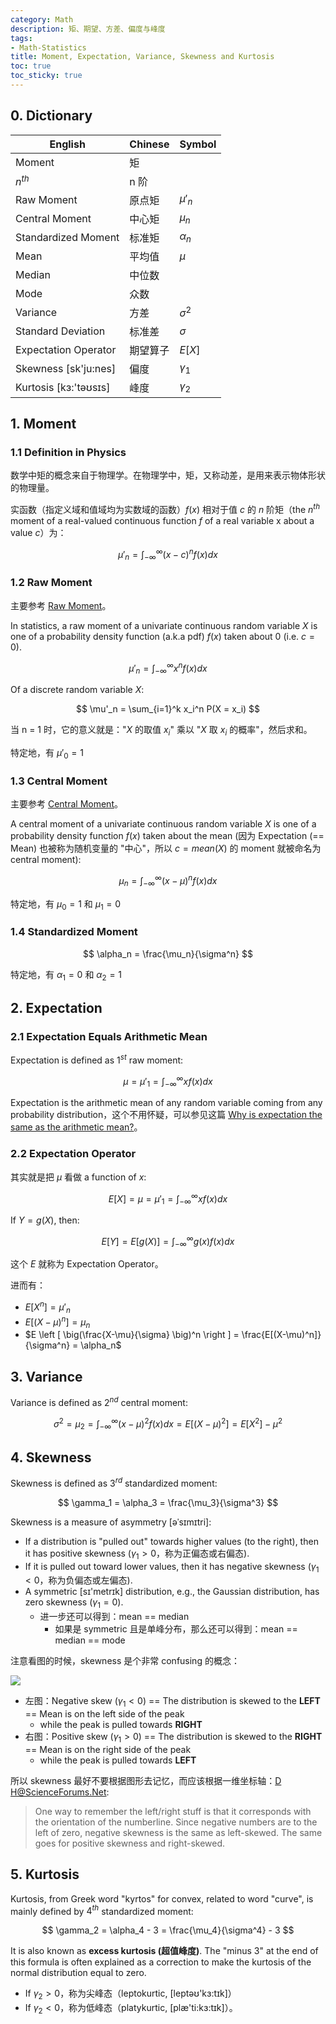 ```yaml
---
category: Math
description: 矩、期望、方差、偏度与峰度
tags:
- Math-Statistics
title: Moment, Expectation, Variance, Skewness and Kurtosis
toc: true
toc_sticky: true
---
```


## 0. Dictionary

| English               | Chinese  | Symbol           |
|-----------------------|----------|------------------|
| Moment                | 矩       |                  |
| $n^{th}$              | n 阶     |                  |
| Raw Moment            | 原点矩    | $\mu'_n$  |
| Central Moment        | 中心矩    | $\mu_n$    |
| Standardized Moment   | 标准矩    | $\alpha_n$ |
| Mean                  | 平均值    | $\mu$      |
| Median                | 中位数    |                  | 
| Mode                  | 众数     |                  |
| Variance              | 方差     | $\sigma^2$|
| Standard Deviation    | 标准差    | $\sigma$   |
| Expectation Operator  | 期望算子  | $E[X]$           |
| Skewness [sk'ju:nes]  | 偏度     | $\gamma_1$ |
| Kurtosis [kɜ:'təʊsɪs] | 峰度     | $\gamma_2$ |

## 1. Moment

### 1.1 Definition in Physics

数学中矩的概念来自于物理学。在物理学中，矩，又称动差，是用来表示物体形状的物理量。  

实函数（指定义域和值域均为实数域的函数）$f(x)$ 相对于值 $c$ 的 $n$ 阶矩（the $n^{th}$ moment of a real-valued continuous function $f$ of a real variable x about a value $c$）为：

<!-- 
$ \int^\infty_\infty x  $  
$ \int_\infty^\infty x  $   
$ \int^\infty_{-\infty} x  $   
$ u'_n $  
$ u'_n = \int^\infty_{-\infty} x $  
-->

$$
\mu'_n = \int^\infty_{-\infty} (x-c)^n f(x) dx
$$

### 1.2 Raw Moment

主要参考 [Raw Moment](http://mathworld.wolfram.com/RawMoment.html)。  

In statistics, a raw moment of a univariate continuous random variable $X$ is one of a probability density function (a.k.a pdf) $f(x)$ taken about 0 (i.e. $c = 0$).  

$$
\mu'_n = \int^\infty_{-\infty} x^n f(x) dx 
$$

Of a discrete random variable $X$:

$$
\mu'_n = \sum_{i=1}^k x_i^n P(X = x_i) 
$$

当 n = 1 时，它的意义就是："$X$ 的取值 $x_i$" 乘以 "$X$ 取 $x_i$ 的概率"，然后求和。

特定地，有 $\mu'_0 = 1$

### 1.3 Central Moment

主要参考 [Central Moment](http://mathworld.wolfram.com/CentralMoment.html)。  

A central moment of a univariate continuous random variable $X$ is one of a probability density function $f(x)$ taken about the mean (因为 Expectation (== Mean) 也被称为随机变量的 "中心"，所以 $c = mean(X)$ 的 moment 就被命名为 central moment):

$$
\mu_n = \int^\infty_{-\infty} (x-\mu)^n f(x) dx 
$$

特定地，有 $\mu_0 = 1$ 和 $\mu_1 = 0$

### 1.4 Standardized Moment

$$
\alpha_n =  \frac{\mu_n}{\sigma^n} 
$$

特定地，有 $\alpha_1 = 0$ 和 $\alpha_2 = 1$

## 2. Expectation

### 2.1 Expectation Equals Arithmetic Mean

Expectation is defined as $1^{st}$ raw moment: 

$$
\mu = \mu'_1 = \int^\infty_{-\infty} x f(x) dx 
$$

Expectation is the arithmetic mean of any random variable coming from any probability distribution，这个不用怀疑，可以参见这篇 [Why is expectation the same as the arithmetic mean?](http://stats.stackexchange.com/questions/30365/why-is-expectation-the-same-as-the-arithmetic-mean)。

### 2.2 Expectation Operator

其实就是把 $\mu$ 看做 a function of $x$:

$$
E[X] = \mu = \mu'_1 = \int^\infty_{-\infty} x f(x) dx 
$$

If $Y = g(X)$, then:

$$
E[Y] = E[g(X)] = \int^\infty_{-\infty} g(x) f(x) dx 
$$

这个 $E$ 就称为 Expectation Operator。  

进而有：

* $E[X^n] = \mu'_n$ 
* $E[(X-\mu)^n] = \mu_n$
* $E \left [ \big(\frac{X-\mu}{\sigma} \big)^n \right ] = \frac{E[(X-\mu)^n]}{\sigma^n} = \alpha_n$

## 3. Variance

Variance is defined as $2^{nd}$ central moment:

$$
\sigma^2 = \mu_2 = \int^\infty_{-\infty} (x-\mu)^2 f(x) dx = E[(X-\mu)^2] = E[X^2] - \mu^2 
$$

## 4. Skewness

Skewness is defined as $3^{rd}$ standardized moment: 

$$
\gamma_1 = \alpha_3 =  \frac{\mu_3}{\sigma^3} 
$$

Skewness is a measure of asymmetry [əˈsɪmɪtri]: 

* If a distribution is "pulled out" towards higher values (to the right), then it has positive skewness ($\gamma_1 > 0$，称为正偏态或右偏态). 
* If it is pulled out toward lower values, then it has negative skewness ($\gamma_1 < 0$，称为负偏态或左偏态).
* A symmetric [sɪ'metrɪk] distribution, e.g., the Gaussian distribution, has zero skewness ($\gamma_1 = 0$).
	* 进一步还可以得到：mean == median
		* 如果是 symmetric 且是单峰分布，那么还可以得到：mean == median == mode

注意看图的时候，skewness 是个非常 confusing 的概念：

![](https://farm5.staticflickr.com/4803/45310349774_48ca18263c_o_d.png)

- 左图：Negative skew ($\gamma_1 < 0$) == The distribution is skewed to the **LEFT** == Mean is on the left side of the peak 
	- while the peak is pulled towards **RIGHT**
- 右图：Positive skew ($\gamma_1 > 0$) == The distribution is skewed to the **RIGHT** == Mean is on the right side of the peak
	- while the peak is pulled towards **LEFT**

所以 skewness 最好不要根据图形去记忆，而应该根据一维坐标轴：[D H@ScienceForums.Net](https://www.scienceforums.net/topic/24013-positive-negative-skewness-please-help/):

> One way to remember the left/right stuff is that it corresponds with the orientation of the numberline. Since negative numbers are to the left of zero, negative skewness is the same as left-skewed. The same goes for positive skewness and right-skewed.

## 5. Kurtosis

Kurtosis, from Greek word "kyrtos" for convex, related to word "curve", is mainly defined by $4^{th}$ standardized moment:

$$
\gamma_2 = \alpha_4 - 3 =  \frac{\mu_4}{\sigma^4} - 3 
$$

It is also known as **excess kurtosis (超值峰度)**. The "minus 3" at the end of this formula is often explained as a correction to make the kurtosis of the normal distribution equal to zero.

* If $\gamma_2 > 0$，称为尖峰态（leptokurtic, [leptəʊ'kɜ:tɪk]）
* If $\gamma_2 < 0$，称为低峰态（platykurtic, [plæ'ti:kɜ:tɪk]）。